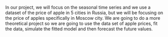 In our project, we will focus on the seasonal time series and we use a dataset of the price of apple in 5 cities in Russia, but we will be focusing on the price of apples specifically in Moscow city. We are going to do a more theoretical project so we are going to use the data set of apple prices, fit the data, simulate the fitted model and then forecast the future values. 